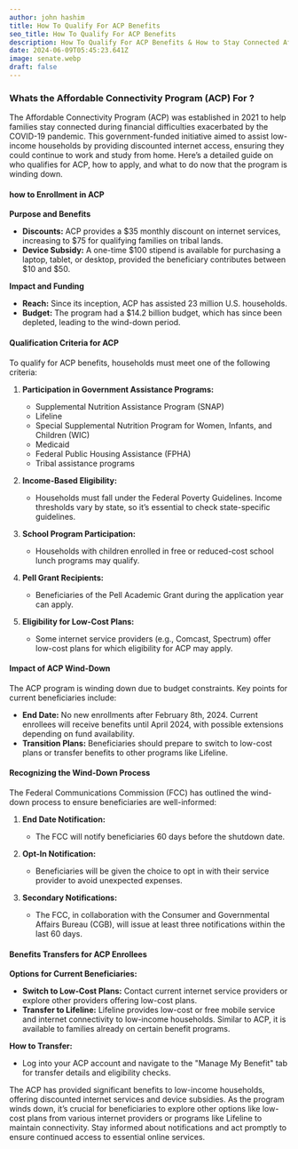 ```yaml
---
author: john hashim
title: How To Qualify For ACP Benefits
seo_title: How To Qualify For ACP Benefits
description: How To Qualify For ACP Benefits & How to Stay Connected After the Program Ends
date: 2024-06-09T05:45:23.641Z
image: senate.webp
draft: false
---
```

### Whats the Affordable Connectivity Program (ACP) For ?

The Affordable Connectivity Program (ACP) was established in 2021 to help families stay connected during financial difficulties exacerbated by the COVID-19 pandemic. This government-funded initiative aimed to assist low-income households by providing discounted internet access, ensuring they could continue to work and study from home. Here’s a detailed guide on who qualifies for ACP, how to apply, and what to do now that the program is winding down.

####  how to Enrollment in ACP

**Purpose and Benefits**
- **Discounts:** ACP provides a $35 monthly discount on internet services, increasing to $75 for qualifying families on tribal lands.
- **Device Subsidy:** A one-time $100 stipend is available for purchasing a laptop, tablet, or desktop, provided the beneficiary contributes between $10 and $50.

**Impact and Funding**
- **Reach:** Since its inception, ACP has assisted 23 million U.S. households.
- **Budget:** The program had a $14.2 billion budget, which has since been depleted, leading to the wind-down period.

#### Qualification Criteria for ACP

To qualify for ACP benefits, households must meet one of the following criteria:

1. **Participation in Government Assistance Programs:**
   - Supplemental Nutrition Assistance Program (SNAP)
   - Lifeline
   - Special Supplemental Nutrition Program for Women, Infants, and Children (WIC)
   - Medicaid
   - Federal Public Housing Assistance (FPHA)
   - Tribal assistance programs

2. **Income-Based Eligibility:**
   - Households must fall under the Federal Poverty Guidelines. Income thresholds vary by state, so it’s essential to check state-specific guidelines.

3. **School Program Participation:**
   - Households with children enrolled in free or reduced-cost school lunch programs may qualify.

4. **Pell Grant Recipients:**
   - Beneficiaries of the Pell Academic Grant during the application year can apply.

5. **Eligibility for Low-Cost Plans:**
   - Some internet service providers (e.g., Comcast, Spectrum) offer low-cost plans for which eligibility for ACP may apply.

#### Impact of ACP Wind-Down

The ACP program is winding down due to budget constraints. Key points for current beneficiaries include:

- **End Date:** No new enrollments after February 8th, 2024. Current enrollees will receive benefits until April 2024, with possible extensions depending on fund availability.
- **Transition Plans:** Beneficiaries should prepare to switch to low-cost plans or transfer benefits to other programs like Lifeline.

#### Recognizing the Wind-Down Process

The Federal Communications Commission (FCC) has outlined the wind-down process to ensure beneficiaries are well-informed:

1. **End Date Notification:**
   - The FCC will notify beneficiaries 60 days before the shutdown date.

2. **Opt-In Notification:**
   - Beneficiaries will be given the choice to opt in with their service provider to avoid unexpected expenses.

3. **Secondary Notifications:**
   - The FCC, in collaboration with the Consumer and Governmental Affairs Bureau (CGB), will issue at least three notifications within the last 60 days.

#### Benefits Transfers for ACP Enrollees

**Options for Current Beneficiaries:**
- **Switch to Low-Cost Plans:** Contact current internet service providers or explore other providers offering low-cost plans.
- **Transfer to Lifeline:** Lifeline provides low-cost or free mobile service and internet connectivity to low-income households. Similar to ACP, it is available to families already on certain benefit programs.

**How to Transfer:**
- Log into your ACP account and navigate to the "Manage My Benefit" tab for transfer details and eligibility checks.


The ACP has provided significant benefits to low-income households, offering discounted internet services and device subsidies. As the program winds down, it’s crucial for beneficiaries to explore other options like low-cost plans from various internet providers or programs like Lifeline to maintain connectivity. Stay informed about notifications and act promptly to ensure continued access to essential online services.